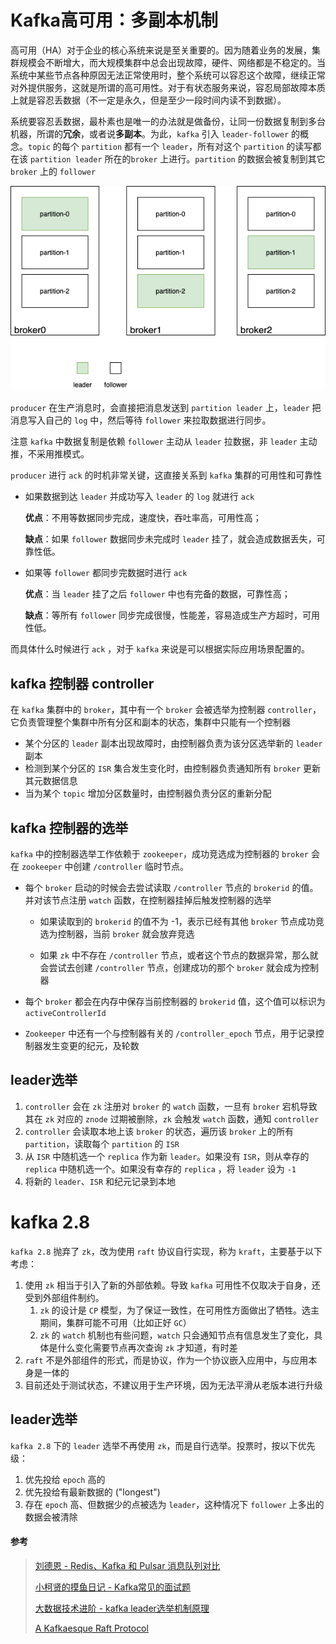 # Kafka高可用：多副本机制

高可用（HA）对于企业的核心系统来说是至关重要的。因为随着业务的发展，集群规模会不断增大，而大规模集群中总会出现故障，硬件、网络都是不稳定的。当系统中某些节点各种原因无法正常使用时，整个系统可以容忍这个故障，继续正常对外提供服务，这就是所谓的高可用性。对于有状态服务来说，容忍局部故障本质上就是容忍丢数据（不一定是永久，但是至少一段时间内读不到数据）。

系统要容忍丢数据，最朴素也是唯一的办法就是做备份，让同一份数据复制到多台机器，所谓的**冗余**，或者说**多副本**。为此，`kafka` 引入 `leader-follower` 的概念。`topic` 的每个 `partition` 都有一个 `leader`，所有对这个 `partition` 的读写都在该 `partition leader` 所在的`broker` 上进行。`partition` 的数据会被复制到其它 `broker` 上的 `follower`



![v2-76fb6caf9403ca790b721757e91d6585_1440w](assets/v2-76fb6caf9403ca790b721757e91d6585_1440w.png)



`producer` 在生产消息时，会直接把消息发送到 `partition leader` 上，`leader` 把消息写入自己的 `log` 中，然后等待 `follower` 来拉取数据进行同步。

注意 `kafka` 中数据复制是依赖 `follower` 主动从 `leader` 拉数据，非 `leader` 主动推，不采用推模式。

`producer` 进行 `ack` 的时机非常关键，这直接关系到 `kafka` 集群的可用性和可靠性

- 如果数据到达 `leader` 并成功写入 `leader` 的 `log` 就进行 `ack`

  **优点**：不用等数据同步完成，速度快，吞吐率高，可用性高；

  **缺点**：如果 `follower` 数据同步未完成时 `leader` 挂了，就会造成数据丢失，可靠性低。

- 如果等 `follower` 都同步完数据时进行 `ack`

  **优点**：当 `leader` 挂了之后 `follower` 中也有完备的数据，可靠性高；

  **缺点**：等所有 `follower` 同步完成很慢，性能差，容易造成生产方超时，可用性低。

而具体什么时候进行 `ack` ，对于 `kafka` 来说是可以根据实际应用场景配置的。





## kafka 控制器 controller

在 `kafka` 集群中的 `broker`，其中有一个 `broker` 会被选举为控制器 `controller`，它负责管理整个集群中所有分区和副本的状态，集群中只能有一个控制器

- 某个分区的 `leader` 副本出现故障时，由控制器负责为该分区选举新的 `leader` 副本
- 检测到某个分区的 `ISR` 集合发生变化时，由控制器负责通知所有 `broker` 更新其元数据信息
- 当为某个 `topic` 增加分区数量时，由控制器负责分区的重新分配



## kafka 控制器的选举

`kafka` 中的控制器选举工作依赖于 `zookeeper`，成功竞选成为控制器的 `broker` 会在 `zookeeper` 中创建 `/controller` 临时节点。

- 每个 `broker` 启动的时候会去尝试读取 `/controller` 节点的 `brokerid` 的值。并对该节点注册 `watch` 函数，在控制器挂掉后触发控制器的选举

  - 如果读取到的 `brokerid` 的值不为 -1，表示已经有其他 `broker` 节点成功竞选为控制器，当前 `broker` 就会放弃竞选

  - 如果 `zk` 中不存在 `/controller` 节点，或者这个节点的数据异常，那么就会尝试去创建 `/controller` 节点，创建成功的那个 `broker` 就会成为控制器

- 每个 `broker` 都会在内存中保存当前控制器的 `brokerid` 值，这个值可以标识为 `activeControllerId`

- `Zookeeper` 中还有一个与控制器有关的 `/controller_epoch` 节点，用于记录控制器发生变更的纪元，及轮数





## leader选举

1. `controller` 会在 `zk` 注册对 `broker` 的 `watch` 函数，一旦有 `broker` 宕机导致其在 `zk` 对应的 `znode` 过期被删除，`zk` 会触发 `watch` 函数，通知 `controller`
2. `controller` 会读取本地上该 `broker` 的状态，遍历该 `broker` 上的所有 `partition`，读取每个 `partition` 的 `ISR`
3. 从 `ISR` 中随机选一个 `replica` 作为新 `leader`。如果没有 `ISR`，则从幸存的 `replica` 中随机选一个。如果没有幸存的 `replica` ，将 `leader` 设为 `-1`
4. 将新的 `leader`、`ISR` 和纪元记录到本地





# kafka 2.8

`kafka 2.8` 抛弃了 `zk`，改为使用 `raft` 协议自行实现，称为 `kraft`，主要基于以下考虑：

1. 使用 `zk` 相当于引入了新的外部依赖。导致 `kafka` 可用性不仅取决于自身，还受到外部组件制约。
   1. `zk` 的设计是 `CP` 模型，为了保证一致性，在可用性方面做出了牺牲。选主期间，集群可能不可用（比如正好 `GC`）
   2. `zk` 的 `watch` 机制也有些问题，`watch` 只会通知节点有信息发生了变化，具体是什么变化需要节点再次查询 `zk` 才知道，有时差
2. `raft` 不是外部组件的形式，而是协议，作为一个协议嵌入应用中，与应用本身是一体的
3. 目前还处于测试状态，不建议用于生产环境，因为无法平滑从老版本进行升级



## leader选举

`kafka 2.8` 下的 `leader` 选举不再使用 `zk`，而是自行选举。投票时，按以下优先级：

1. 优先投给 `epoch` 高的
2. 优先投给有最新数据的 ("longest")
3. 存在 `epoch` 高、但数据少的点被选为 `leader`，这种情况下 `follower` 上多出的数据会被清除





#### 参考

> [刘德恩 - Redis、Kafka 和 Pulsar 消息队列对比](https://mp.weixin.qq.com/s/LNQ1YvhnviKPGNsQx2A4cQ)
>
> [小柯贤的摸鱼日记 - Kafka常见的面试题](https://zhuanlan.zhihu.com/p/399185296)
>
> [大数据技术进阶 - kafka leader选举机制原理](https://www.jianshu.com/p/1f02328a4f2e)
>
> [A Kafkaesque Raft Protocol](https://www.confluent.io/events/kafka-summit-europe-2021/a-kafkaesque-raft-protocol/)

